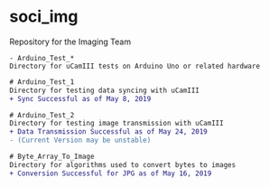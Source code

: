 # soci_img
Repository for the Imaging Team

```
- Arduino_Test_*
Directory for uCamIII tests on Arduino Uno or related hardware
```

```diff
# Arduino_Test_1
Directory for testing data syncing with uCamIII
+ Sync Successful as of May 8, 2019
```

```diff
# Arduino_Test_2
Directory for testing image transmission with uCamIII
+ Data Transmission Successful as of May 24, 2019
- (Current Version may be unstable)
```

```diff
# Byte_Array_To_Image
Directory for algorithms used to convert bytes to images
+ Conversion Successful for JPG as of May 16, 2019
```
